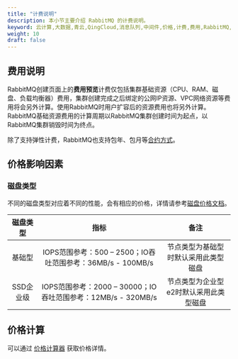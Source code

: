```yaml
---
title: "计费说明"
description: 本小节主要介绍 RabbitMQ 的计费说明。
keyword: 云计算,大数据,青云,QingCloud,消息队列,中间件,价格,计费,费用,RabbitMQ,rabbitmq,消息队列服务,消息中间件
weight: 10
draft: false
---
```


## 费用说明

RabbitMQ创建页面上的**费用预览**计费仅包括集群基础资源（CPU、RAM、磁盘、负载均衡器）费用，集群创建完成之后绑定的公网IP资源、VPC网络资源等费用将会另外计算。使用RabbitMQ时用户扩容后的资源费用也将另外计算。RabbitMQ基础资源费用的计算周期以RabbitMQ集群创建时间为起点，以RabbitMQ集群销毁时间为终点。

除了支持弹性计费，RabbitMQ也支持包年、包月等[合约方式](https://docsv3.qingcloud.com/services/bill_center/bill_guide/reserved/)。

## 价格影响因素

### 磁盘类型

不同的磁盘类型对应着不同的性能，会有相应的价格，详情请参考[磁盘价格文档](https://docsv3.qingcloud.com/storage/disk/billing/price/)。

| 磁盘类型  |                             指标                             |                  备注                  |
| :-------: | :----------------------------------------------------------: | :------------------------------------: |
|  基础型   |  IOPS范围参考：500 – 2500；IO吞吐范围参考：36MB/s - 100MB/s  |  节点类型为基础型时默认采用此类型磁盘  |
| SSD企业级 | IOPS范围参考：2000 – 30000；IO吞吐范围参考：12MB/s - 320MB/s | 节点类型为企业型e2时默认采用此类型磁盘 |


## 价格计算

可以通过 [价格计算器](https://www.qingcloud.com/pricing#/Kafka) 获取价格详情。
